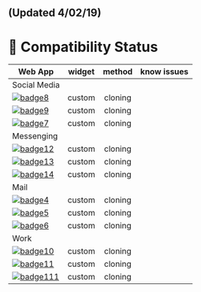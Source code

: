 ## (Updated 4/02/19)

# 🎉 Compatibility Status

|             Web App                             | widget | method  | know issues               |
|-------------------------------------------------|:------:|:-------:|:-------------------------:|
| Social Media                                    |        |         |                           |
| [![badge8]](https://twitter.com)                | custom | cloning |                           |
| [![badge9]](https://instagram.com)              | custom | cloning |                           |
| [![badge7]](https://facebook.com)               | custom | cloning |                           |
| Messenging                                      |        |         |                           |
| [![badge12]](https://web.telegram.org)          | custom | cloning |                           |
| [![badge13]](https://web.whatsapp.google.com)   | custom | cloning |                           |
| [![badge14]](https://messenger.com)             | custom | cloning |                           |
| Mail                                            |        |         |                           |
| [![badge4]](https://mail.google.com)            | custom | cloning |                           |
| [![badge5]](https://mail.yahoo.com)             | custom | cloning |                           |
| [![badge6]](https://outlook.live.com)           | custom | cloning |                           |
| Work                                            |        |         |                           |
| [![badge10]](https://slack.org)                 | custom | cloning |                           |
| [![badge11]](https://meet.google.com)           | custom | cloning |                           |
| [![badge111]](https://meet.google.com)          | custom | cloning |                           |



[badge0]: https://img.shields.io/badge/single--tab-in%20progress-red.svg

[badge1]: https://img.shields.io/badge/single--tab-supported-green.svg

[badge2]: https://img.shields.io/badge/multi--tabs-in--progress-red.svg

[badge3]: https://img.shields.io/badge/multi--tabs-supported-green.svg

[badge4]: https://img.shields.io/badge/mail.google.com-supported-green.svg

[badge5]: https://img.shields.io/badge/mail.yahoo.com-supported-green.svg

[badge6]: https://img.shields.io/badge/outlook.live.com-supported-green.svg

[badge7]: https://img.shields.io/badge/facebook.com-in%20progress-red.svg

[badge8]: https://img.shields.io/badge/twitter.com-in%20progress-red.svg

[badge9]: https://img.shields.io/badge/instagram.com-supported-green.svg

[badge10]: https://img.shields.io/badge/slack.com-supported-green.svg

[badge11]: https://img.shields.io/badge/meet.google.com-supported-green.svg

[badge111]: https://img.shields.io/badge/teams.microsoft.com-supported-green.svg


[badge12]: https://img.shields.io/badge/telegram.com-supported-green.svg

[badge13]: https://img.shields.io/badge/whatsapp.com-supported-green.svg

[badge14]: https://img.shields.io/badge/messenger.com-supported-green.svg


